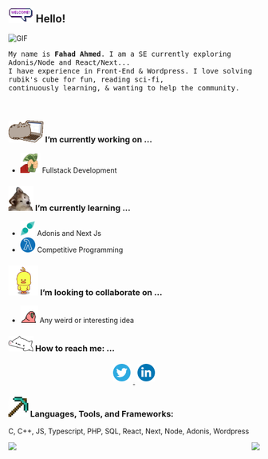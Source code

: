 ## <img src="https://raw.githubusercontent.com/devfahad/devfahad/master/resources/welcomeglitch.gif" width="50px" /> Hello!

<img alt="GIF" src="https://media.giphy.com/media/Cmr1OMJ2FN0B2/giphy.gif" width = "150px"/>

<p>
  <samp>
    My name is <strong>Fahad Ahmed</strong>. I am a SE currently exploring Adonis/Node and React/Next... 
  <br/> I have experience in Front-End & Wordpress. 
    I love solving rubik's cube for fun, reading sci-fi,
          <br/>
continuously learning, & wanting to help the community.
  </samp>
  <br/>
  <br/>
  <br/>
</p>


### <img src="https://raw.githubusercontent.com/devfahad/devfahad/master/resources/PusheenCompute.gif" width="70px" /> I’m currently working on ...

-   <img src="https://raw.githubusercontent.com/devfahad/devfahad/master/resources/3243_take_my_money.png" height="40px" /> Fullstack Development

### <img src="https://raw.githubusercontent.com/devfahad/devfahad/master/resources/Confused_Dog.gif" height="50px" /> I’m currently learning ...

-   <img src="https://raw.githubusercontent.com/devfahad/devfahad/master/resources/gesture.jpeg" width="30px" /> Adonis and Next Js
-   <img src="https://raw.githubusercontent.com/devfahad/devfahad/master/resources/functional.png" height="30px" /> Competitive Programming

### <img src="https://raw.githubusercontent.com/devfahad/devfahad/master/resources/cool_duck.gif" width="60px" /> I’m looking to collaborate on ...

-   <img src="https://raw.githubusercontent.com/devfahad/devfahad/master/resources/party_parrot.gif" height="35px" /> Any weird or interesting idea

### <img src="https://raw.githubusercontent.com/devfahad/devfahad/master/resources/bongocat.gif" width="50px" /> How to reach me: ...

<p align="center">
  <a href="https://twitter.com/_devfahad">
    <img src="https://raw.githubusercontent.com/devfahad/devfahad/master/resources/twitter.svg" height="35px" style="margin: 5px;" />
  </a>
  <a href="https://www.linkedin.com/in/devfahad/">
    <img src="https://raw.githubusercontent.com/devfahad/devfahad/master/resources/linkedin.webp" height="35px" style="margin: 5px;" />
  </a>
</p>

### <img src="https://raw.githubusercontent.com/devfahad/devfahad/master/resources/pickaxe.png" width="40px" /> Languages, Tools, and Frameworks:
   C, C++, JS, Typescript, PHP, SQL, React, Next, Node, Adonis, Wordpress
   <br/>


<p align="right">
<img align="left" src="https://github-readme-stats.vercel.app/api?username=devfahad&theme=tokyonight&show_icons=true" />

<img  float="right" src="https://github-readme-stats.vercel.app/api/top-langs/?username=devfahad&theme=tokyonight&show_icons=true" />

</p>
